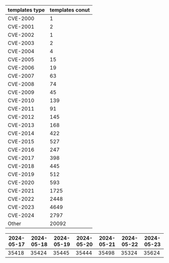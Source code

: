 | templates type | templates conut | 
| --- | --- | 
| CVE-2000 | 1 |
| CVE-2001 | 2 |
| CVE-2002 | 1 |
| CVE-2003 | 2 |
| CVE-2004 | 4 |
| CVE-2005 | 15 |
| CVE-2006 | 19 |
| CVE-2007 | 63 |
| CVE-2008 | 74 |
| CVE-2009 | 45 |
| CVE-2010 | 139 |
| CVE-2011 | 91 |
| CVE-2012 | 145 |
| CVE-2013 | 168 |
| CVE-2014 | 422 |
| CVE-2015 | 527 |
| CVE-2016 | 247 |
| CVE-2017 | 398 |
| CVE-2018 | 445 |
| CVE-2019 | 512 |
| CVE-2020 | 593 |
| CVE-2021 | 1725 |
| CVE-2022 | 2448 |
| CVE-2023 | 4649 |
| CVE-2024 | 2797 |
| Other | 20092 |


|2024-05-17 | 2024-05-18 | 2024-05-19 | 2024-05-20 | 2024-05-21 | 2024-05-22 | 2024-05-23|
|--- | ------ | ------ | ------ | ------ | ------ | ---|
|35418 | 35424 | 35445 | 35444 | 35498 | 35324 | 35624|
